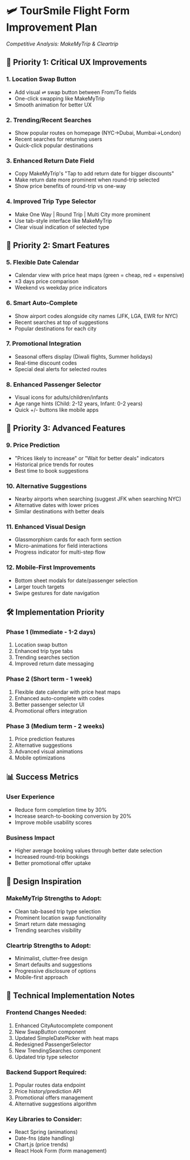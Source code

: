 # 🛩️ TourSmile Flight Form Improvement Plan
*Competitive Analysis: MakeMyTrip & Cleartrip*

## 🎯 Priority 1: Critical UX Improvements

### 1. **Location Swap Button**
- Add visual ⇌ swap button between From/To fields
- One-click swapping like MakeMyTrip
- Smooth animation for better UX

### 2. **Trending/Recent Searches**
- Show popular routes on homepage (NYC→Dubai, Mumbai→London)
- Recent searches for returning users
- Quick-click popular destinations

### 3. **Enhanced Return Date Field**
- Copy MakeMyTrip's "Tap to add return date for bigger discounts"
- Make return date more prominent when round-trip selected
- Show price benefits of round-trip vs one-way

### 4. **Improved Trip Type Selector**
- Make One Way | Round Trip | Multi City more prominent
- Use tab-style interface like MakeMyTrip
- Clear visual indication of selected type

## 🎯 Priority 2: Smart Features

### 5. **Flexible Date Calendar**
- Calendar view with price heat maps (green = cheap, red = expensive)
- ±3 days price comparison
- Weekend vs weekday price indicators

### 6. **Smart Auto-Complete**
- Show airport codes alongside city names (JFK, LGA, EWR for NYC)
- Recent searches at top of suggestions
- Popular destinations for each city

### 7. **Promotional Integration**
- Seasonal offers display (Diwali flights, Summer holidays)
- Real-time discount codes
- Special deal alerts for selected routes

### 8. **Enhanced Passenger Selector**
- Visual icons for adults/children/infants
- Age range hints (Child: 2-12 years, Infant: 0-2 years)
- Quick +/- buttons like mobile apps

## 🎯 Priority 3: Advanced Features

### 9. **Price Prediction**
- "Prices likely to increase" or "Wait for better deals" indicators
- Historical price trends for routes
- Best time to book suggestions

### 10. **Alternative Suggestions**
- Nearby airports when searching (suggest JFK when searching NYC)
- Alternative dates with lower prices
- Similar destinations with better deals

### 11. **Enhanced Visual Design**
- Glassmorphism cards for each form section
- Micro-animations for field interactions
- Progress indicator for multi-step flow

### 12. **Mobile-First Improvements**
- Bottom sheet modals for date/passenger selection
- Larger touch targets
- Swipe gestures for date navigation

## 🛠️ Implementation Priority

### **Phase 1 (Immediate - 1-2 days)**
1. Location swap button
2. Enhanced trip type tabs
3. Trending searches section
4. Improved return date messaging

### **Phase 2 (Short term - 1 week)**
1. Flexible date calendar with price heat maps
2. Enhanced auto-complete with codes
3. Better passenger selector UI
4. Promotional offers integration

### **Phase 3 (Medium term - 2 weeks)**
1. Price prediction features
2. Alternative suggestions
3. Advanced visual animations
4. Mobile optimizations

## 📊 Success Metrics

### **User Experience**
- Reduce form completion time by 30%
- Increase search-to-booking conversion by 20%
- Improve mobile usability scores

### **Business Impact**
- Higher average booking values through better date selection
- Increased round-trip bookings
- Better promotional offer uptake

## 🎨 Design Inspiration

### **MakeMyTrip Strengths to Adopt:**
- Clean tab-based trip type selection
- Prominent location swap functionality
- Smart return date messaging
- Trending searches visibility

### **Cleartrip Strengths to Adopt:**
- Minimalist, clutter-free design
- Smart defaults and suggestions
- Progressive disclosure of options
- Mobile-first approach

## 🔧 Technical Implementation Notes

### **Frontend Changes Needed:**
1. Enhanced CityAutocomplete component
2. New SwapButton component
3. Updated SimpleDatePicker with heat maps
4. Redesigned PassengerSelector
5. New TrendingSearches component
6. Updated trip type selector

### **Backend Support Required:**
1. Popular routes data endpoint
2. Price history/prediction API
3. Promotional offers management
4. Alternative suggestions algorithm

### **Key Libraries to Consider:**
- React Spring (animations)
- Date-fns (date handling)
- Chart.js (price trends)
- React Hook Form (form management)